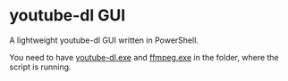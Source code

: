 # youtube-dl GUI
A lightweight youtube-dl GUI written in PowerShell.

You need to have [youtube-dl.exe](https://yt-dl.org/latest/youtube-dl.exe) and [ffmpeg.exe](https://www.ffmpeg.org/download.html#build-windows) in the folder, where the script is running.
